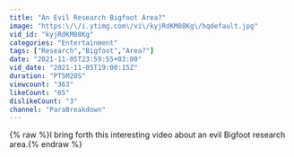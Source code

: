 ```yaml
---
title: "An Evil Research Bigfoot Area?"
image: "https:\/\/i.ytimg.com\/vi\/kyjRdKM08Kg\/hqdefault.jpg"
vid_id: "kyjRdKM08Kg"
categories: "Entertainment"
tags: ["Research","Bigfoot","Area?"]
date: "2021-11-05T23:59:55+03:00"
vid_date: "2021-11-05T19:00:15Z"
duration: "PT5M20S"
viewcount: "363"
likeCount: "65"
dislikeCount: "3"
channel: "ParaBreakdown"
---
```

{% raw %}I bring forth this interesting video about an evil Bigfoot research area.{% endraw %}
